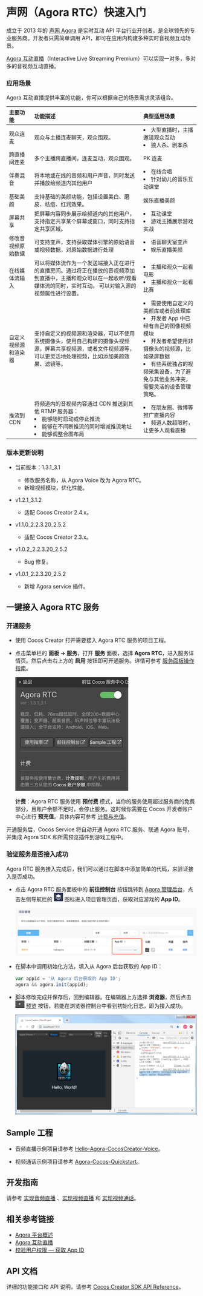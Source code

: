 # 声网（Agora RTC）快速入门

成立于 2013 年的 [声网 Agora](https://www.agora.io/cn/) 是实时互动 API 平台行业开创者，是全球领先的专业服务商。开发者只需简单调用 API，即可在应用内构建多种实时音视频互动场景。

[Agora 互动直播](https://docs.agora.io/cn/Audio%20Broadcast/product_live_audio?platform=All%20Platforms)（Interactive Live Streaming Premium）可以实现一对多，多对多的音视频互动直播。

### 应用场景

Agora 互动直播提供丰富的功能，你可以根据自己的场景需求灵活组合。

| 主要功能 | 功能描述 | 典型适用场景  |
| :------ | :----- | :---------- |
| 观众连麦           | 观众与主播连麦聊天，观众围观。                               | <li>大型直播时，主播邀请观众互动 <li>狼人杀、剧本杀          |
| 跨直播间连麦         | 多个主播跨直播间，连麦互动，观众围观。                       | PK 连麦                                                      |
| 伴奏混音             | 将本地或在线的音频和用户声音，同时发送并播放给频道内其他用户 | <li>在线合唱 <li>针对幼儿的音乐互动课堂                      |
| 基础美颜          | 支持基础的美颜功能，包括设置美白、磨皮、祛痘、红润效果。 | 娱乐直播美颜      |
| 屏幕共享      | 把屏幕内容同步展示给频道内的其他用户，支持指定共享某个屏幕或窗口，同时支持指定共享区域。      | <li>互动课堂<li>游戏主播展示游戏实战                         |
| 修改音视频原始数据   | 可支持变声，支持获取媒体引擎的原始语音或视频数据，对原始数据进行处理 | <li>语音聊天室变声<li>娱乐直播美颜                           |
| 在线媒体流输入       | 可以将媒体流作为一个发送端接入正在进行的直播房间。通过将正在播放的音视频添加到直播中，主播和观众可以在一起收听/观看媒体流的同时，实时互动。 可以对输入源的视频属性进行设置。 | <li>主播和观众一起看电影 <li>主播和观众一起看比赛            |
| 自定义视频源和渲染器 | 支持自定义的视频源和渲染器，可以不使用系统摄像头，使用自己构建的摄像头视频源，屏幕共享视频源，或者文件视频源等，可以更灵活地处理视频，比如添加美颜效果、滤镜等。 | <li>需要使用自定义的美颜库或者前处理库<li>开发者 App 中已经有自己的图像视频模块<li>开发者希望使用非摄像头的视频源，比如录屏数据<li>有些系统独占的视频采集设备，为了避免与其他业务冲突，需要灵活的设备管理策略。 |
| 推流到 CDN           | 将频道内的音视频内容通过 CDN 推送到其他 RTMP 服务器： <li>能够随时启动或停止推流 <li>能够在不间断推流的同时增减推流地址 <li>能够调整合图布局 | <li>在朋友圈、微博等推广直播内容<li>频道人数超限时，让更多人观看直播 |

### 版本更新说明

- 当前版本：1.3.1_3.1

    - 修改服务名称，从 Agora Voice 改为 Agora RTC。
    - 新增视频模块，优化性能。

- v1.2.1_3.1.2

    - 适配 Cocos Creator 2.4.x。

- v1.1.0_2.2.3.20_2.5.2

    - 适配 Cocos Creator 2.3.x。

- v1.0.2_2.2.3.20_2.5.2

    - Bug 修复。

- v1.0.1_2.2.3.20_2.5.2

    - 新增 Agora service 插件。

## 一键接入 Agora RTC 服务

### 开通服务

- 使用 Cocos Creator 打开需要接入 Agora RTC 服务的项目工程。

- 点击菜单栏的 **面板 -> 服务**，打开 **服务** 面板，选择 **Agora RTC**，进入服务详情页。然后点击右上方的 **启用** 按钮即可开通服务。详情可参考 [服务面板操作指南](./user-guide.md)。

    ![](agora/agora-panel.png)

    **计费**：Agora RTC 服务使用 **预付费** 模式，当你的服务使用超过服务商的免费部分，且账户余额不足时，会停止服务。这时候你需要在 Cocos 开发者账户中心进行 **预充值**。具体内容可参考 [计费与充值](./billing-and-charge.md)。

开通服务后，Cocos Service 将自动开通 Agora RTC 服务、联通 Agora 账号，并集成 Agora SDK 和所需预览插件到游戏工程中。

### 验证服务是否接入成功

Agora RTC 服务接入完成后，我们可以通过在脚本中添加简单的代码，来验证接入是否成功。

- 点击 Agora RTC 服务面板中的 **前往控制台** 按钮跳转到 [Agora 管理后台](https://console.agora.io/)，点击左侧导航栏的 ![](agora/agora-projecticon.png) 图标进入项目管理页面，获取对应游戏的 **App ID**。

    ![](agora/agora-param.png)

- 在脚本中调用初始化方法，填入从 Agora 后台获取的 App ID：

    ```js
    var appid = '从 Agora 后台获取的 App ID';
    agora && agora.init(appid);
    ```

- 脚本修改完成并保存后，回到编辑器。在编辑器上方选择 **浏览器**，然后点击 ![](./image/preview-button.jpg) [预览](https://docs.cocos.com/creator/manual/zh/getting-started/basics/preview-build.html) 按钮，若能在浏览器控制台中看到初始化日志，即为接入成功。

    ![](agora/agora-debugging.png)

## Sample 工程

- 音频直播示例项目请参考 [Hello-Agora-CocosCreator-Voice](https://github.com/AgoraIO/Voice-Call-for-Mobile-Gaming/blob/master/Basic-Voice-Call-for-Gaming/Hello-CocosCreator-Voice-Agora/README.zh.md)。

- 视频通话示例项目请参考 [Agora-Cocos-Quickstart](https://docs.agora.io/cn/Interactive%20Broadcast/start_live_cocos_creator?platform=Cocos%20Creator#%E7%9B%B8%E5%85%B3%E9%93%BE%E6%8E%A5)。

## 开发指南

请参考 [实现音频直播](https://docs.agora.io/cn/Interactive%20Broadcast/start_live_audio_cocos_creator?platform=Cocos%20Creator) 、[实现视频直播](https://docs.agora.io/cn/Interactive%20Broadcast/start_live_cocos_creator?platform=Cocos%20Creator) 和 [实现视频通话](https://docs.agora.io/cn/Video/start_call_cocos_creator?platform=Cocos%20Creator)。

## 相关参考链接

- [Agora 平台概述](https://docs.agora.io/cn/Agora%20Platform/agora_platform?platform=Cocos%20Creator)
- [Agora 互动直播](https://docs.agora.io/cn/Interactive%20Broadcast/product_live?platform=Cocos%20Creator)
- [校验用户权限 — 获取 App ID](https://docs.agora.io/cn/Agora%20Platform/token?platform=All%20Platforms) 

## API 文档

详细的功能接口和 API 说明，请参考 [Cocos Creator SDK API Reference](https://docs.agora.io/cn/Video/API%20Reference/cocos_creator/index.html)。
